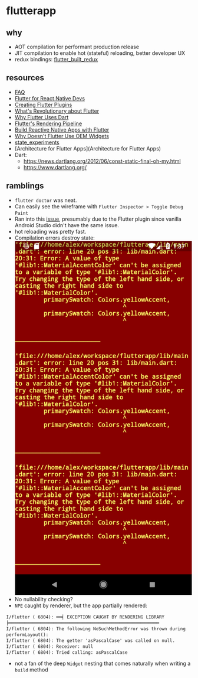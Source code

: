 # flutterapp

## why
- AOT compilation for performant production release
- JIT compilation to enable hot (stateful) reloading, better developer UX
- redux bindings: [flutter_built_redux](https://pub.dartlang.org/packages/flutter_built_redux)

## resources
- [FAQ](https://flutter.io/faq/)
- [Flutter for React Native Devs](https://flutter.io/flutter-for-react-native/)
- [Creating Flutter Plugins](https://flutter.io/developing-packages/#plugin)
- [What's Revolutionary about Flutter](https://hackernoon.com/whats-revolutionary-about-flutter-946915b09514#---0-25)
- [Why Flutter Uses Dart](https://hackernoon.com/why-flutter-uses-dart-dd635a054ebf)
- [Flutter's Rendering Pipeline](https://www.youtube.com/watch?v=UUfXWzp0-DU&feature=youtu.be)
- [Build Reactive Native Apps with Flutter](https://www.youtube.com/watch?v=RS36gBEp8OI)
- [Why Doesn't Flutter Use OEM Widgets](https://medium.com/flutter-io/why-flutter-doesnt-use-oem-widgets-94746e812510)
- [state_experiments](https://github.com/filiph/state_experiments)
- [Architecture for Flutter Apps](Architecture for Flutter Apps)
- Dart:
    - https://news.dartlang.org/2012/06/const-static-final-oh-my.html
    - https://www.dartlang.org/

## ramblings

- `flutter doctor` was neat.
- Can easily see the wireframe with `Flutter Inspector > Toggle Debug Paint`
- Ran into this [issue](https://github.com/flutter/flutter/issues/15055), presumably due to the Flutter plugin since vanilla Android Studio didn't have the same issue.
- hot reloading was pretty fast.
- Compilation errors destroy state:
![flutter error](./res/flutter_error.png)
- No nullability checking?
- `NPE` caught by renderer, but the app partially rendered:
```
I/flutter ( 6804): ══╡ EXCEPTION CAUGHT BY RENDERING LIBRARY ╞═════════════════════════════════════════════════════════
I/flutter ( 6804): The following NoSuchMethodError was thrown during performLayout():
I/flutter ( 6804): The getter 'asPascalCase' was called on null.
I/flutter ( 6804): Receiver: null
I/flutter ( 6804): Tried calling: asPascalCase
```
- not a fan of the deep `Widget` nesting that comes naturally when writing a `build` method
